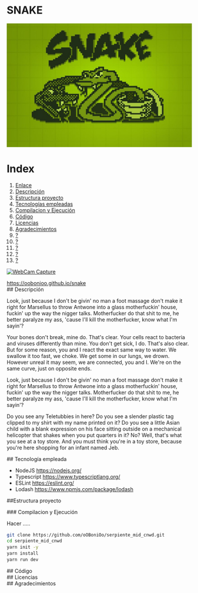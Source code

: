 # SNAKE

<p align='center'><img src="./imgs/snake_logo.jpg" alt= "ini"></p>

# Index

1. [Enlace](#id111)
2. [Descripción](#id2)
3. [Estructura proyecto](#id3)
4. [Tecnologías empleadas](#id4)
5. [Compilacion y Ejecución](#id5)
6. [Código](#id6)
7. [Licencias](#id7)
8. [Agradecimientos](#id8)
9. [?](#id9)
10. [?](#id10)
11. [?](#id11)
12. [?](#id12)
13. [?](#id13)

[![WebCam Capture](https://img.youtube.com/vi/OYXPH796qXE/0.jpg)](https://www.youtube.com/embed/OYXPH796qXE?start=127)

<div id='id111'/>
<a href='https://oobonioo.github.io/snake'>https://oobonioo.github.io/snake</a>
<div id='id1'/>
## Descripción

<!-- start slipsum code -->

<p>Look, just because I don't be givin' no man a foot massage don't make it right for Marsellus to throw Antwone into a glass motherfuckin' house, fuckin' up the way the nigger talks. Motherfucker do that shit to me, he better paralyze my ass, 'cause I'll kill the motherfucker, know what I'm sayin'? </p>

<p>Your bones don't break, mine do. That's clear. Your cells react to bacteria and viruses differently than mine. You don't get sick, I do. That's also clear. But for some reason, you and I react the exact same way to water. We swallow it too fast, we choke. We get some in our lungs, we drown. However unreal it may seem, we are connected, you and I. We're on the same curve, just on opposite ends. </p>

<p>Look, just because I don't be givin' no man a foot massage don't make it right for Marsellus to throw Antwone into a glass motherfuckin' house, fuckin' up the way the nigger talks. Motherfucker do that shit to me, he better paralyze my ass, 'cause I'll kill the motherfucker, know what I'm sayin'? </p>

<p>Do you see any Teletubbies in here? Do you see a slender plastic tag clipped to my shirt with my name printed on it? Do you see a little Asian child with a blank expression on his face sitting outside on a mechanical helicopter that shakes when you put quarters in it? No? Well, that's what you see at a toy store. And you must think you're in a toy store, because you're here shopping for an infant named Jeb. </p>

<!-- end slipsum code -->
<div id='id2'/>
## Tecnología empleada

- NodeJS https://nodejs.org/
- Typescript https://www.typescriptlang.org/
- ESLint https://eslint.org/
- Lodash https://www.npmjs.com/package/lodash

<div id='id3'/>

##Estructura proyecto

<div id='id4'/>
### Compilacion y Ejecución

Hacer .....

```sh
git clone https://github.com/oOBoniOo/serpiente_mid_cnwd.git
cd serpiente_mid_cnwd
yarn init -y
yarn install
yarn run dev
```

<div id='id5'/>
## Código

<div id='id6'/>
## Licencias

<div id='id7'/>
## Agradecimientos
